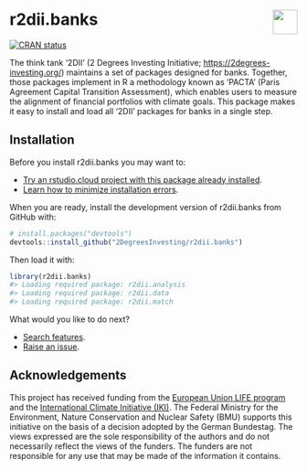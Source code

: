 
<!-- README.md is generated from README.Rmd. Please edit that file -->

# r2dii.banks <a href='https://github.com/2DegreesInvesting/r2dii.banks'><img src='https://imgur.com/A5ASZPE.png' align='right' height='43' /></a>

<!-- badges: start -->

[![CRAN
status](https://www.r-pkg.org/badges/version/r2dii.banks)](https://CRAN.R-project.org/package=r2dii.banks)
<!-- badges: end -->

The think tank ‘2DII’ (2 Degrees Investing Initiative;
<https://2degrees-investing.org/>) maintains a set of packages designed
for banks. Together, those packages implement in R a methodology known
as ‘PACTA’ (Paris Agreement Capital Transition Assessment), which
enables users to measure the alignment of financial portfolios with
climate goals. This package makes it easy to install and load all ‘2DII’
packages for banks in a single step.

## Installation

Before you install r2dii.banks you may want to:

  - [Try an rstudio.cloud project with this package already
    installed](https://rstudio.cloud/project/1424833).
  - [Learn how to minimize installation
    errors](https://gist.github.com/maurolepore/a0187be9d40aee95a43f20a85f4caed6#installation).

When you are ready, install the development version of r2dii.banks from
GitHub with:

``` r
# install.packages("devtools")
devtools::install_github("2DegreesInvesting/r2dii.banks")
```

Then load it with:

``` r
library(r2dii.banks)
#> Loading required package: r2dii.analysis
#> Loading required package: r2dii.data
#> Loading required package: r2dii.match
```

What would you like to do next?

  - [Search
    features](https://2degreesinvesting.github.io/r2dii.banks/articles/reference.html).
  - [Raise an
    issue](https://2degreesinvesting.github.io/posts/2020-06-26-instructions-to-raise-an-issue/).

## Acknowledgements

This project has received funding from the [European Union LIFE
program](https://ec.europa.eu/easme/en/life) and the [International
Climate Initiative (IKI)](https://bit.ly/2FtTr79). The Federal Ministry
for the Environment, Nature Conservation and Nuclear Safety (BMU)
supports this initiative on the basis of a decision adopted by the
German Bundestag. The views expressed are the sole responsibility of the
authors and do not necessarily reflect the views of the funders. The
funders are not responsible for any use that may be made of the
information it contains.
